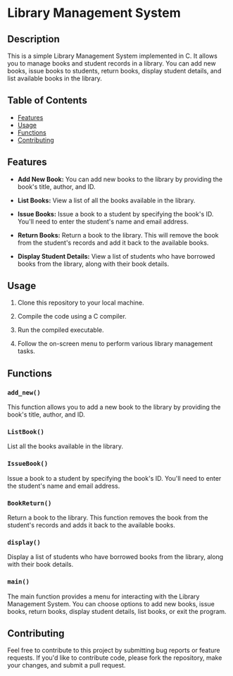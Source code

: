 # Library Management System

## Description

This is a simple Library Management System implemented in C. It allows you to manage books and student records in a library. You can add new books, issue books to students, return books, display student details, and list available books in the library.

## Table of Contents

- [Features](#features)
- [Usage](#usage)
- [Functions](#functions)
- [Contributing](#contributing)


## Features

- **Add New Book:** You can add new books to the library by providing the book's title, author, and ID.

- **List Books:** View a list of all the books available in the library.

- **Issue Books:** Issue a book to a student by specifying the book's ID. You'll need to enter the student's name and email address.

- **Return Books:** Return a book to the library. This will remove the book from the student's records and add it back to the available books.

- **Display Student Details:** View a list of students who have borrowed books from the library, along with their book details.

## Usage

1. Clone this repository to your local machine.

2. Compile the code using a C compiler.

3. Run the compiled executable.

4. Follow the on-screen menu to perform various library management tasks.

## Functions

### `add_new()`

This function allows you to add a new book to the library by providing the book's title, author, and ID.

### `ListBook()`

List all the books available in the library.

### `IssueBook()`

Issue a book to a student by specifying the book's ID. You'll need to enter the student's name and email address.

### `BookReturn()`

Return a book to the library. This function removes the book from the student's records and adds it back to the available books.

### `display()`

Display a list of students who have borrowed books from the library, along with their book details.

### `main()`

The main function provides a menu for interacting with the Library Management System. You can choose options to add new books, issue books, return books, display student details, list books, or exit the program.

## Contributing

Feel free to contribute to this project by submitting bug reports or feature requests. If you'd like to contribute code, please fork the repository, make your changes, and submit a pull request.

